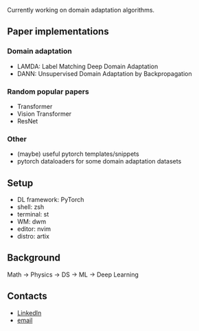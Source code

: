 Currently working on domain adaptation algorithms.

## Paper implementations
### Domain adaptation
- LAMDA: Label Matching Deep Domain Adaptation
- DANN: Unsupervised Domain Adaptation by Backpropagation
### Random popular papers
- Transformer
- Vision Transformer
- ResNet
### Other
- (maybe) useful pytorch templates/snippets
- pytorch dataloaders for some domain adaptation datasets

## Setup
- DL framework: PyTorch
- shell: zsh
- terminal: st
- WM: dwm
- editor: nvim
- distro: artix

## Background
Math -> Physics -> DS -> ML -> Deep Learning

## Contacts
- [LinkedIn](https://www.linkedin.com/in/%C5%A1ekarlo/)
- [email](serbetar.karlo.p@protonmail.com)
